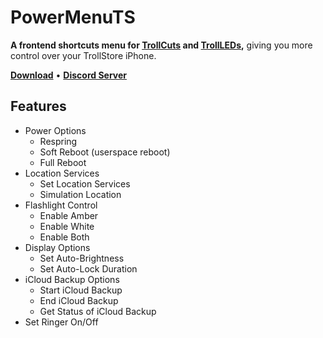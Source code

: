 # PowerMenuTS
**A frontend shortcuts menu for [TrollCuts](https://github.com/udevsharold/TrollCuts) and [TrollLEDs](https://github.com/PoomSmart/TrollLEDs),** giving you more control over your TrollStore iPhone.
<p align="left">
  <strong><a href="https://github.com/skadz108/Octopus/releases">Download</a></strong>
  •
  <strong><a href="https://discord.gg/nocturna-team-1144047674614616135">Discord Server</a></strong>
</p>

### 
## Features
* Power Options
    * Respring
    * Soft Reboot (userspace reboot)
    * Full Reboot
* Location Services
    * Set Location Services
    * Simulation Location
* Flashlight Control
    * Enable Amber
    * Enable White
    * Enable Both
* Display Options
    * Set Auto-Brightness
    * Set Auto-Lock Duration
* iCloud Backup Options
    * Start iCloud Backup
    * End iCloud Backup
    * Get Status of iCloud Backup
* Set Ringer On/Off
